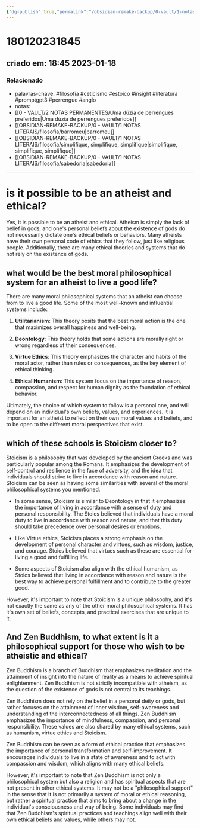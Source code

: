```yaml
---
{"dg-publish":true,"permalink":"/obsidian-remake-backup/0-vault/1-notas-literais/filosofia/como-ser-um-ateista-etico-conversa-com-o-chatgpt/","tags":["filosofia","ceticismo","estoico","insight","literatura","promptgpt3","perrengue","anglo"],"dgHomeLink":true,"dgShowLocalGraph":true,"dgShowFileTree":true,"noteIcon":""}
---
```


# 180120231845
## criado em: 18:45 2023-01-18

### Relacionado
- palavras-chave: #filosofia #ceticismo #estoico #insight #literatura #promptgpt3 #perrengue #anglo
- notas: 
- [[0 - VAULT/2 NOTAS PERMANENTES/Uma dúzia de perrengues preferidos\|Uma dúzia de perrengues preferidos]]
- [[OBSIDIAN-REMAKE-BACKUP/0 - VAULT/1 NOTAS LITERAIS/filosofia/barromeu\|barromeu]]
- [[OBSIDIAN-REMAKE-BACKUP/0 - VAULT/1 NOTAS LITERAIS/filosofia/simplifique, simplifique, simplifique\|simplifique, simplifique, simplifique]]
- [[OBSIDIAN-REMAKE-BACKUP/0 - VAULT/1 NOTAS LITERAIS/filosofia/sabedoria\|sabedoria]]
---
# is it possible to be an atheist and ethical?

Yes, it is possible to be an atheist and ethical. Atheism is simply the lack of belief in gods, and one's personal beliefs about the existence of gods do not necessarily dictate one's ethical beliefs or behaviors. Many atheists have their own personal code of ethics that they follow, just like religious people. Additionally, there are many ethical theories and systems that do not rely on the existence of gods.

## what would be the best moral philosophical system for an atheist to live a good life?

There are many moral philosophical systems that an atheist can choose from to live a good life. Some of the most well-known and influential systems include:

1.  **Utilitarianism**: This theory posits that the best moral action is the one that maximizes overall happiness and well-being.
    
2.  **Deontology**: This theory holds that some actions are morally right or wrong regardless of their consequences.
    
3.  **Virtue Ethics**: This theory emphasizes the character and habits of the moral actor, rather than rules or consequences, as the key element of ethical thinking.
    
4.  **Ethical Humanism**: This system focus on the importance of reason, compassion, and respect for human dignity as the foundation of ethical behavior.
    

Ultimately, the choice of which system to follow is a personal one, and will depend on an individual's own beliefs, values, and experiences. It is important for an atheist to reflect on their own moral values and beliefs, and to be open to the different moral perspectives that exist.

## which of these schools is Stoicism closer to?

Stoicism is a philosophy that was developed by the ancient Greeks and was particularly popular among the Romans. It emphasizes the development of self-control and resilience in the face of adversity, and the idea that individuals should strive to live in accordance with reason and nature. Stoicism can be seen as having some similarities with several of the moral philosophical systems you mentioned.

-   In some sense, Stoicism is similar to Deontology in that it emphasizes the importance of living in accordance with a sense of duty and personal responsibility. The Stoics believed that individuals have a moral duty to live in accordance with reason and nature, and that this duty should take precedence over personal desires or emotions.
    
-   Like Virtue ethics, Stoicism places a strong emphasis on the development of personal character and virtues, such as wisdom, justice, and courage. Stoics believed that virtues such as these are essential for living a good and fulfilling life.
    
-   Some aspects of Stoicism also align with the ethical humanism, as Stoics believed that living in accordance with reason and nature is the best way to achieve personal fulfillment and to contribute to the greater good.
    

However, it's important to note that Stoicism is a unique philosophy, and it's not exactly the same as any of the other moral philosophical systems. It has it's own set of beliefs, concepts, and practical exercises that are unique to it.


## And Zen Buddhism, to what extent is it a philosophical support for those who wish to be atheistic and ethical?

Zen Buddhism is a branch of Buddhism that emphasizes meditation and the attainment of insight into the nature of reality as a means to achieve spiritual enlightenment. Zen Buddhism is not strictly incompatible with atheism, as the question of the existence of gods is not central to its teachings.

Zen Buddhism does not rely on the belief in a personal deity or gods, but rather focuses on the attainment of inner wisdom, self-awareness and understanding of the interconnectedness of all things. Zen Buddhism emphasizes the importance of mindfulness, compassion, and personal responsibility. These values are also shared by many ethical systems, such as humanism, virtue ethics and Stoicism.

Zen Buddhism can be seen as a form of ethical practice that emphasizes the importance of personal transformation and self-improvement. It encourages individuals to live in a state of awareness and to act with compassion and wisdom, which aligns with many ethical beliefs.

However, it's important to note that Zen Buddhism is not only a philosophical system but also a religion and has spiritual aspects that are not present in other ethical systems. It may not be a "philosophical support" in the sense that it is not primarily a system of moral or ethical reasoning, but rather a spiritual practice that aims to bring about a change in the individual's consciousness and way of being. Some individuals may find that Zen Buddhism's spiritual practices and teachings align well with their own ethical beliefs and values, while others may not.